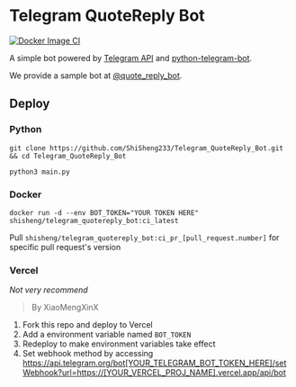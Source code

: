 # Telegram QuoteReply Bot

[![Docker Image CI](https://github.com/ShiSheng233/Telegram_QuoteReply_Bot/actions/workflows/docker_image_publish.yml/badge.svg?branch=master)](https://github.com/ShiSheng233/Telegram_QuoteReply_Bot/actions/workflows/docker_image_publish.yml)

A simple bot powered by [Telegram API](https://core.telegram.org/bots/api)
and [python-telegram-bot](https://github.com/python-telegram-bot/python-telegram-bot).

We provide a sample bot at [@quote_reply_bot](https://t.me/quote_reply_bot).

## Deploy

### Python

```
git clone https://github.com/ShiSheng233/Telegram_QuoteReply_Bot.git && cd Telegram_QuoteReply_Bot

python3 main.py
```

### Docker

```shell
docker run -d --env BOT_TOKEN="YOUR TOKEN HERE" shisheng/telegram_quotereply_bot:ci_latest
```

Pull `shisheng/telegram_quotereply_bot:ci_pr_[pull_request.number]` for specific pull request's version

### Vercel

_Not very recommend_

> By XiaoMengXinX

1. Fork this repo and deploy to Vercel
2. Add a environment variable named `BOT_TOKEN`
3. Redeploy to make environment variables take effect
4. Set webhook method by accessing <https://api.telegram.org/bot[YOUR_TELEGRAM_BOT_TOKEN_HERE]/setWebhook?url=https://[YOUR_VERCEL_PROJ_NAME].vercel.app/api/bot>
